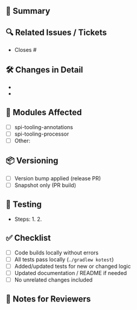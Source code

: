 ## 📌 Summary
<!-- Briefly describe the purpose of this PR and what it changes. -->

## 🔍 Related Issues / Tickets
<!-- Link to any related issues, discussions, or tickets. -->
- Closes #

## 🛠 Changes in Detail
<!-- List the key changes in this PR. -->
- 
-

## 🧩 Modules Affected
<!-- Tick all modules that are impacted by this change. -->
- [ ] spi-tooling-annotations
- [ ] spi-tooling-processor
- [ ] Other:

## 📦 Versioning
<!-- 
If this PR is intended for a release:
- Ensure `version` in gradle.properties is greater than main.
If this PR is for a test snapshot:
- No manual version bump needed; CI will append `-SNAPSHOT-<pr>-<increment>`.
-->
- [ ] Version bump applied (release PR)
- [ ] Snapshot only (PR build)

## 🧪 Testing
<!-- Describe how you tested your changes and how reviewers can reproduce them. -->
- Steps:
    1.
    2.

## ✅ Checklist
- [ ] Code builds locally without errors
- [ ] All tests pass locally (`./gradlew kotest`)
- [ ] Added/updated tests for new or changed logic
- [ ] Updated documentation / README if needed
- [ ] No unrelated changes included

## 📜 Notes for Reviewers
<!-- Any extra context, caveats, or follow-up work for reviewers. -->
